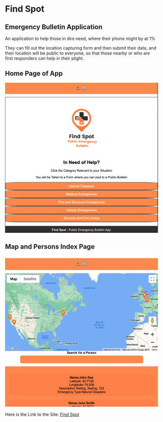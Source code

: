 # Find Spot
## Emergency Bulletin Application

An application to help those in dire need, where their phone might by at 1%

They can fill out the location capturing form and then submit their data, and their location will be public to everyone, so that those nearby or who are first responders can help in their plight.

## Home Page of App

![Screen of App Image](./screen1.png)

## Map and Persons Index Page


![Screen of App Image](./screen2.png)


Here is the Link to the Site: [Find Spot](https://findspot.dev/)

